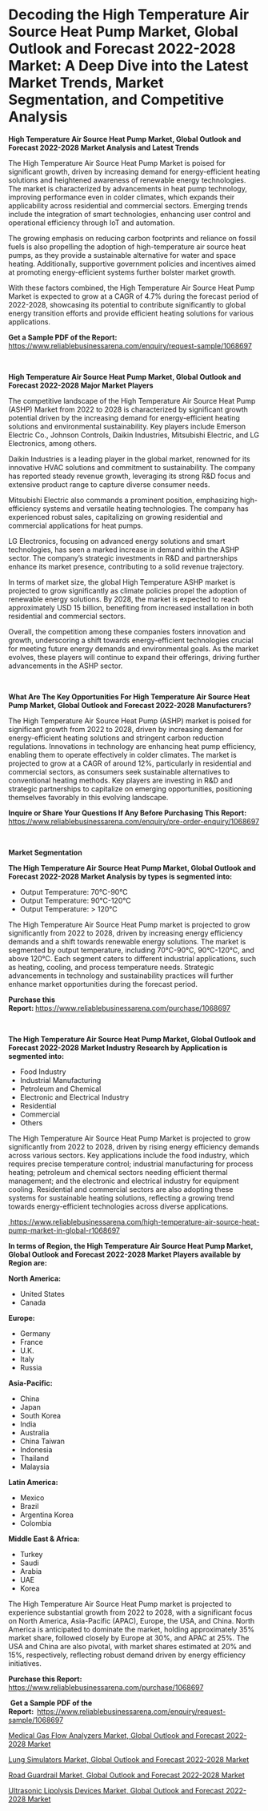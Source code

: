 <p><h1>Decoding the High Temperature Air Source Heat Pump Market, Global Outlook and Forecast 2022-2028 Market: A Deep Dive into the Latest Market Trends, Market Segmentation, and Competitive Analysis</h1></p><p><strong>High Temperature Air Source Heat Pump Market, Global Outlook and Forecast 2022-2028 Market Analysis and Latest Trends</strong></p>
<p><p>The High Temperature Air Source Heat Pump Market is poised for significant growth, driven by increasing demand for energy-efficient heating solutions and heightened awareness of renewable energy technologies. The market is characterized by advancements in heat pump technology, improving performance even in colder climates, which expands their applicability across residential and commercial sectors. Emerging trends include the integration of smart technologies, enhancing user control and operational efficiency through IoT and automation. </p><p>The growing emphasis on reducing carbon footprints and reliance on fossil fuels is also propelling the adoption of high-temperature air source heat pumps, as they provide a sustainable alternative for water and space heating. Additionally, supportive government policies and incentives aimed at promoting energy-efficient systems further bolster market growth. </p><p>With these factors combined, the High Temperature Air Source Heat Pump Market is expected to grow at a CAGR of 4.7% during the forecast period of 2022-2028, showcasing its potential to contribute significantly to global energy transition efforts and provide efficient heating solutions for various applications.</p></p>
<p><strong>Get a Sample PDF of the Report:&nbsp;</strong> <a href="https://www.reliablebusinessarena.com/enquiry/request-sample/1068697?utm_campaign=2195&utm_medium=2&utm_source=Github&utm_content=ia&utm_term=21032025&utm_id=high-temperature-air-source-heat-pump-market-global-outlook-and-forecast-2022-2028">https://www.reliablebusinessarena.com/enquiry/request-sample/1068697</a></p>
<p>&nbsp;</p>
<p><strong>High Temperature Air Source Heat Pump Market, Global Outlook and Forecast 2022-2028 Major Market Players</strong></p>
<p><p>The competitive landscape of the High Temperature Air Source Heat Pump (ASHP) Market from 2022 to 2028 is characterized by significant growth potential driven by the increasing demand for energy-efficient heating solutions and environmental sustainability. Key players include Emerson Electric Co., Johnson Controls, Daikin Industries, Mitsubishi Electric, and LG Electronics, among others. </p><p>Daikin Industries is a leading player in the global market, renowned for its innovative HVAC solutions and commitment to sustainability. The company has reported steady revenue growth, leveraging its strong R&D focus and extensive product range to capture diverse consumer needs.</p><p>Mitsubishi Electric also commands a prominent position, emphasizing high-efficiency systems and versatile heating technologies. The company has experienced robust sales, capitalizing on growing residential and commercial applications for heat pumps.</p><p>LG Electronics, focusing on advanced energy solutions and smart technologies, has seen a marked increase in demand within the ASHP sector. The company’s strategic investments in R&D and partnerships enhance its market presence, contributing to a solid revenue trajectory.</p><p>In terms of market size, the global High Temperature ASHP market is projected to grow significantly as climate policies propel the adoption of renewable energy solutions. By 2028, the market is expected to reach approximately USD 15 billion, benefiting from increased installation in both residential and commercial sectors.</p><p>Overall, the competition among these companies fosters innovation and growth, underscoring a shift towards energy-efficient technologies crucial for meeting future energy demands and environmental goals. As the market evolves, these players will continue to expand their offerings, driving further advancements in the ASHP sector.</p></p>
<p>&nbsp;</p>
<p><strong>What Are The Key Opportunities For High Temperature Air Source Heat Pump Market, Global Outlook and Forecast 2022-2028 Manufacturers?</strong></p>
<p><p>The High Temperature Air Source Heat Pump (ASHP) market is poised for significant growth from 2022 to 2028, driven by increasing demand for energy-efficient heating solutions and stringent carbon reduction regulations. Innovations in technology are enhancing heat pump efficiency, enabling them to operate effectively in colder climates. The market is projected to grow at a CAGR of around 12%, particularly in residential and commercial sectors, as consumers seek sustainable alternatives to conventional heating methods. Key players are investing in R&D and strategic partnerships to capitalize on emerging opportunities, positioning themselves favorably in this evolving landscape.</p></p>
<p><strong>Inquire or Share Your Questions If Any Before Purchasing This Report:</strong> <a href="https://www.reliablebusinessarena.com/enquiry/pre-order-enquiry/1068697?utm_campaign=2195&utm_medium=2&utm_source=Github&utm_content=ia&utm_term=21032025&utm_id=high-temperature-air-source-heat-pump-market-global-outlook-and-forecast-2022-2028">https://www.reliablebusinessarena.com/enquiry/pre-order-enquiry/1068697</a></p>
<p>&nbsp;</p>
<p><strong>Market Segmentation</strong></p>
<p><strong>The High Temperature Air Source Heat Pump Market, Global Outlook and Forecast 2022-2028 Market Analysis by types is segmented into:</strong></p>
<p><ul><li>Output Temperature: 70°C-90°C</li><li>Output Temperature: 90°C-120°C</li><li>Output Temperature: > 120°C</li></ul></p>
<p><p>The High Temperature Air Source Heat Pump market is projected to grow significantly from 2022 to 2028, driven by increasing energy efficiency demands and a shift towards renewable energy solutions. The market is segmented by output temperature, including 70°C-90°C, 90°C-120°C, and above 120°C. Each segment caters to different industrial applications, such as heating, cooling, and process temperature needs. Strategic advancements in technology and sustainability practices will further enhance market opportunities during the forecast period.</p></p>
<p><strong>Purchase this Report:&nbsp;</strong><a href="https://www.reliablebusinessarena.com/purchase/1068697?utm_campaign=2195&utm_medium=2&utm_source=Github&utm_content=ia&utm_term=21032025&utm_id=high-temperature-air-source-heat-pump-market-global-outlook-and-forecast-2022-2028">https://www.reliablebusinessarena.com/purchase/1068697</a></p>
<p>&nbsp;</p>
<p><strong>The High Temperature Air Source Heat Pump Market, Global Outlook and Forecast 2022-2028 Market Industry Research by Application is segmented into:</strong></p>
<p><ul><li>Food Industry</li><li>Industrial Manufacturing</li><li>Petroleum and Chemical</li><li>Electronic and Electrical Industry</li><li>Residential</li><li>Commercial</li><li>Others</li></ul></p>
<p><p>The High Temperature Air Source Heat Pump Market is projected to grow significantly from 2022 to 2028, driven by rising energy efficiency demands across various sectors. Key applications include the food industry, which requires precise temperature control; industrial manufacturing for process heating; petroleum and chemical sectors needing efficient thermal management; and the electronic and electrical industry for equipment cooling. Residential and commercial sectors are also adopting these systems for sustainable heating solutions, reflecting a growing trend towards energy-efficient technologies across diverse applications.</p></p>
<p><a href="https://www.reliablebusinessarena.com/high-temperature-air-source-heat-pump-market-in-global-r1068697?utm_campaign=2195&utm_medium=2&utm_source=Github&utm_content=ia&utm_term=21032025&utm_id=high-temperature-air-source-heat-pump-market-global-outlook-and-forecast-2022-2028">&nbsp;https://www.reliablebusinessarena.com/high-temperature-air-source-heat-pump-market-in-global-r1068697</a></p>
<p><strong>In terms of Region, the High Temperature Air Source Heat Pump Market, Global Outlook and Forecast 2022-2028 Market Players available by Region are:</strong></p>
<p>
    <p> <strong> North America: </strong>
        <ul>
            <li>United States</li>
            <li>Canada</li>
        </ul>
        </p> 
    <p> <strong> Europe: </strong>
        <ul>
            <li>Germany</li>
            <li>France</li>
            <li>U.K.</li>
            <li>Italy</li>
            <li>Russia</li>
        </ul>
        </p> 
    <p> <strong> Asia-Pacific: </strong>
        <ul>
            <li>China</li>
            <li>Japan</li>
            <li>South Korea</li>
            <li>India</li>
            <li>Australia</li>
            <li>China Taiwan</li>
            <li>Indonesia</li>
            <li>Thailand</li>
            <li>Malaysia</li>
        </ul>
        </p> 
    <p> <strong> Latin America: </strong>
        <ul>
            <li>Mexico</li>
            <li>Brazil</li>
            <li>Argentina Korea</li>
            <li>Colombia</li>
        </ul>
        </p> 
    <p> <strong> Middle East & Africa: </strong>
        <ul>
            <li>Turkey</li>
            <li>Saudi</li>
            <li>Arabia</li>
            <li>UAE</li>
            <li>Korea</li>
        </ul>
    </p>
    </p>
<p><p>The High Temperature Air Source Heat Pump market is projected to experience substantial growth from 2022 to 2028, with a significant focus on North America, Asia-Pacific (APAC), Europe, the USA, and China. North America is anticipated to dominate the market, holding approximately 35% market share, followed closely by Europe at 30%, and APAC at 25%. The USA and China are also pivotal, with market shares estimated at 20% and 15%, respectively, reflecting robust demand driven by energy efficiency initiatives.</p></p>
<p><strong>Purchase this Report: </strong><a href="https://www.reliablebusinessarena.com/purchase/1068697?utm_campaign=2195&utm_medium=2&utm_source=Github&utm_content=ia&utm_term=21032025&utm_id=high-temperature-air-source-heat-pump-market-global-outlook-and-forecast-2022-2028">https://www.reliablebusinessarena.com/purchase/1068697</a></p>
<p>&nbsp;<strong>Get a Sample PDF of the Report:&nbsp;&nbsp;</strong><a href="https://www.reliablebusinessarena.com/enquiry/request-sample/1068697?utm_campaign=2195&utm_medium=2&utm_source=Github&utm_content=ia&utm_term=21032025&utm_id=high-temperature-air-source-heat-pump-market-global-outlook-and-forecast-2022-2028">https://www.reliablebusinessarena.com/enquiry/request-sample/1068697</a></p>
<p><strong></strong></p>
<p><p><a href="https://github.com/lisaeichler20775/Market-Research-Report-List-1/blob/main/medical-gas-flow-analyzers-market-global-outlook-and-forecast-2022-2028-market.md?utm_campaign=2195&utm_medium=2&utm_source=Github&utm_content=ia&utm_term=21032025&utm_id=high-temperature-air-source-heat-pump-market-global-outlook-and-forecast-2022-2028">Medical Gas Flow Analyzers Market, Global Outlook and Forecast 2022-2028 Market</a></p><p><a href="https://github.com/yankimber90yankim/Market-Research-Report-List-1/blob/main/lung-simulators-market-global-outlook-and-forecast-2022-2028-market.md?utm_campaign=2195&utm_medium=2&utm_source=Github&utm_content=ia&utm_term=21032025&utm_id=high-temperature-air-source-heat-pump-market-global-outlook-and-forecast-2022-2028">Lung Simulators Market, Global Outlook and Forecast 2022-2028 Market</a></p><p><a href="https://github.com/edacruz6/Market-Research-Report-List-1/blob/main/road-guardrail-market-global-outlook-and-forecast-2022-2028-market.md?utm_campaign=2195&utm_medium=2&utm_source=Github&utm_content=ia&utm_term=21032025&utm_id=high-temperature-air-source-heat-pump-market-global-outlook-and-forecast-2022-2028">Road Guardrail Market, Global Outlook and Forecast 2022-2028 Market</a></p><p><a href="https://github.com/GenaGaines34/Market-Research-Report-List-2/blob/main/ultrasonic-lipolysis-devices-market-global-outlook-and-forecast-2022-2028-market.md?utm_campaign=2195&utm_medium=2&utm_source=Github&utm_content=ia&utm_term=21032025&utm_id=high-temperature-air-source-heat-pump-market-global-outlook-and-forecast-2022-2028">Ultrasonic Lipolysis Devices Market, Global Outlook and Forecast 2022-2028 Market</a></p></p>